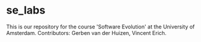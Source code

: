 # se_labs
This is our repository for the course 'Software Evolution' at the University of Amsterdam. Contributors: Gerben van der Huizen, Vincent Erich.
